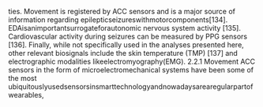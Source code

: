 ties. Movement is registered by ACC sensors and is a major source of information regarding
epilepticseizureswithmotorcomponents[134]. EDAisanimportantsurrogateforautonomic
nervous system activity [135]. Cardiovascular activity during seizures can be measured by
PPG sensors [136]. Finally, while not specifically used in the analyses presented here, other
relevant biosignals include the skin temperature (TMP) [137] and electrographic modalities
likeelectromyography(EMG).
2.2.1 Movement
ACC sensors in the form of microelectromechanical systems have been some of the most
ubiquitouslyusedsensorsinsmarttechnologyandnowadaysarearegularpartofwearables,